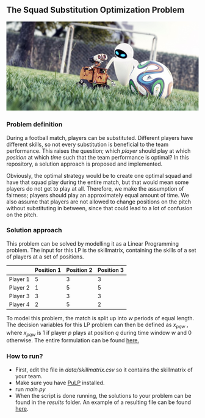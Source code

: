 ## The Squad Substitution Optimization Problem

![](etc/walle_eve_soccer.png)

### Problem definition

During a football match, players can be substituted. Different players have different skills, so not every substitution is beneficial to the team performance. This raises the question; which *player* should play at which *position* at which *time* such that the team performance is optimal? In this repository, a solution approach is proposed and implemented.

Obviously, the optimal strategy would be to create one optimal squad and have that squad play during the entire match, but that would mean some players do not get to play at all. Therefore, we make the assumption of fairness; players should play an approximately equal amount of time. We also assume that players are not allowed to change positions on the pitch without substituting in between, since that could lead to a lot of confusion on the pitch.

 
### Solution approach

This problem can be solved by modelling it as a Linear Programming problem. The input for this LP is the skillmatrix, containing the skills of a set of players at a set of positions.

|          | Position 1 | Position 2 | Position 3 |
| -------- | ---------- | ---------- | ---------- |
| Player 1 | 5          | 3          | 3          |
| Player 2 | 1          | 5          | 5          |
| Player 3 | 3          | 3          | 3          |
| Player 4 | 2          | 5          | 2          |

To model this problem, the match is split up into *w* periods of equal length. The decision variables for this LP problem can then be defined as *x<sub>pqw</sub>* , where *x<sub>pqw</sub>* is 1 if player *p* plays at position *q* during time window *w* and 0 otherwise. The entire formulation can be found [here.](https://github.com/flo12392/squadsub/blob/master/formulation/formulation.pdf)

### How to run?

- First, edit the file in *data/skillmatrix.csv* so it contains the skillmatrix of your team.
- Make sure you have [PuLP](https://pythonhosted.org/PuLP/main/installing_pulp_at_home.html) installed.
- run *main.py*
- When the script is done running, the solutions to your problem can be found in the *results* folder. An example of a resulting file can be found [here](https://github.com/flo12392/squadsub/blob/master/results/example_result.txt).